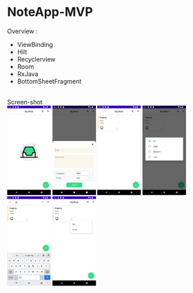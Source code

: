 # NoteApp-MVP

Overview :
* ViewBinding
* Hilt
* Recyclerview 
* Room
* RxJava
* BottomSheetFragment

<br>
Screen-shot
<br>

<img alt="emadkeyvani NoteApp-MVP" src="/screenshots/01.png" width="20%">


<img alt="emadkeyvani NoteApp-MVP" src="/screenshots/02.png" width="20%">


<img alt="emadkeyvani NoteApp-MVP" src="/screenshots/03.png" width="20%">


<img alt="emadkeyvani NoteApp-MVP" src="/screenshots/04.png" width="20%">


<img alt="emadkeyvani NoteApp-MVP" src="/screenshots/05.png" width="20%">


<img alt="emadkeyvani NoteApp-MVP" src="/screenshots/06.png" width="20%">
